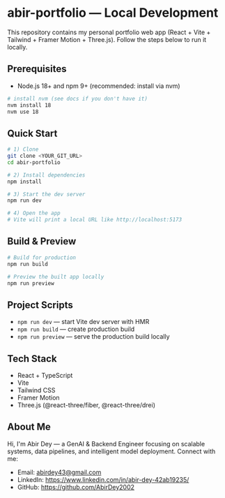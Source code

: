 # abir-portfolio — Local Development

This repository contains my personal portfolio web app (React + Vite + Tailwind + Framer Motion + Three.js). Follow the steps below to run it locally.

## Prerequisites

- Node.js 18+ and npm 9+ (recommended: install via nvm)

```bash
# install nvm (see docs if you don't have it)
nvm install 18
nvm use 18
```

## Quick Start

```bash
# 1) Clone
git clone <YOUR_GIT_URL>
cd abir-portfolio

# 2) Install dependencies
npm install

# 3) Start the dev server
npm run dev

# 4) Open the app
# Vite will print a local URL like http://localhost:5173
```

## Build & Preview

```bash
# Build for production
npm run build

# Preview the built app locally
npm run preview
```

## Project Scripts

- `npm run dev` — start Vite dev server with HMR
- `npm run build` — create production build
- `npm run preview` — serve the production build locally

## Tech Stack

- React + TypeScript
- Vite
- Tailwind CSS
- Framer Motion
- Three.js (@react-three/fiber, @react-three/drei)

## About Me

Hi, I'm Abir Dey — a GenAI & Backend Engineer focusing on scalable systems, data pipelines, and intelligent model deployment. Connect with me:

- Email: abirdey43@gmail.com
- LinkedIn: https://www.linkedin.com/in/abir-dey-42ab19235/
- GitHub: https://github.com/AbirDey2002
